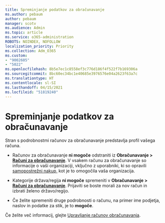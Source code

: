 ```yaml
---
title: Spreminjanje podatkov za obračunavanje
ms.author: pebaum
author: pebaum
manager: scotv
ms.audience: Admin
ms.topic: article
ms.service: o365-administration
ROBOTS: NOINDEX, NOFOLLOW
localization_priority: Priority
ms.collection: Adm_O365
ms.custom:
- "9002605"
- "5022"
ms.openlocfilehash: 8b5e7ec1c8558ef3c776d186f4f522f7b169306a
ms.sourcegitcommit: 8bc60ec34bc1e40685e3976576e04a2623f63a7c
ms.translationtype: HT
ms.contentlocale: sl-SI
ms.lasthandoff: 04/15/2021
ms.locfileid: "51819240"
---
```

# <a name="change-billing-account-information"></a>Spreminjanje podatkov za obračunavanje

Stran s podrobnostmi računov za obračunavanje predstavlja profil vašega računa.

- Računov za obračunavanje **ni mogoče** odstraniti iz **Obračunavanje > [Računi za obračunavanje](https://go.microsoft.com/fwlink/p/?linkid=2084771)**. V vsakem računu za obračunavanje so informacije o vaši organizaciji, vključno z uporabniki, ki so opravili [samopostrežni nakup,](https://docs.microsoft.com/microsoft-365/commerce/subscriptions/manage-self-service-purchases-admins) kot je to omogočila vaša organizacija. 

- Kategorije država/regija **ni mogoče** spremeniti v **Obračunavanje > [Računi za obračunavanje](https://go.microsoft.com/fwlink/p/?linkid=2084771)**. Prijaviti se boste morali za nov račun in izbrati želeno državo/regijo. 

- Če želite spremeniti druge podrobnosti o računu, na primer ime podjetja, naslov in podatke za stik, je to **mogoče**. 

Če želite več informacij, glejte [Upravljanje računov obračunavanja](https://docs.microsoft.com/microsoft-365/commerce/manage-billing-accounts). 
